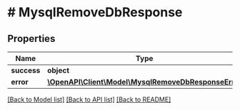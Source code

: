 # # MysqlRemoveDbResponse

## Properties

Name | Type | Description | Notes
------------ | ------------- | ------------- | -------------
**success** | **object** |  | [optional]
**error** | [**\OpenAPI\Client\Model\MysqlRemoveDbResponseError**](MysqlRemoveDbResponseError.md) |  | [optional]

[[Back to Model list]](../../README.md#models) [[Back to API list]](../../README.md#endpoints) [[Back to README]](../../README.md)
